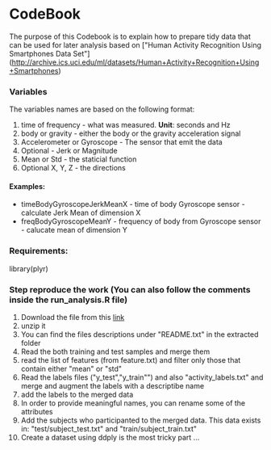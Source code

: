 CodeBook
========

The purpose of this Codebook is to explain how to prepare tidy data that can be used for later analysis based on ["Human Activity Recognition Using Smartphones Data Set"] (http://archive.ics.uci.edu/ml/datasets/Human+Activity+Recognition+Using+Smartphones)

### Variables
The variables names are based on the following format:
1. time of frequency - what was measured. **Unit**: seconds and Hz
2. body or gravity - either the body or the gravity acceleration signal
3. Accelerometer or Gyroscope - The sensor that emit the data
4. Optional - Jerk or Magnitude
5. Mean or Std - the staticial function
6. Optional X, Y, Z - the directions

#### Examples:
  * timeBodyGyroscopeJerkMeanX - time of body Gyroscope sensor - calculate Jerk Mean  of dimension X
  * freqBodyGyroscopeMeanY - frequency of body from Gyroscope sensor - calucate mean of dimension Y


### Requirements:
library(plyr)

### **Step reproduce the work (You can also follow the comments inside the run_analysis.R file)**

1. Download the file from this [link](https://d396qusza40orc.cloudfront.net/getdata%2Fprojectfiles%2FUCI%20HAR%20Dataset.zip)
2. unzip it
3. You can find the files descriptions under "README.txt" in the extracted folder
4. Read the both training and test samples and merge them
5. read the list of features (from feature.txt) and filter only those that contain either "mean" or "std"
5. Read the labels files ("y_test","y_train"") and also "activity_labels.txt" and merge and augment the labels with a descriptibe name
6. add the labels to the merged data
7. In order to provide meaningful names, you can rename some of the attributes
8. Add the subjects who participanted to the merged data. This data exists in: "test/subject_test.txt" and "train/subject_train.txt"
9. Create a dataset using ddply is the most tricky part ...

